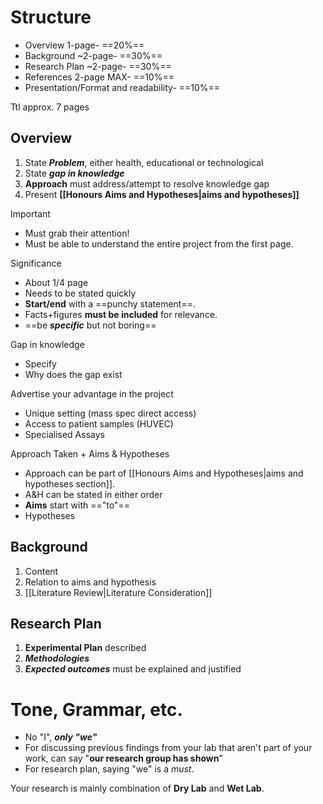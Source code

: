 # Structure
- Overview 1-page- ==20%==
- Background ~2-page- ==30%==
- Research Plan ~2-page- ==30%==
- References 2-page MAX- ==10%==
- Presentation/Format and readability- ==10%==

Ttl approx. 7 pages

## Overview
1. State ***Problem***, either health, educational or technological
2. State ***gap in knowledge***
3. **Approach** must address/attempt to resolve knowledge gap
4. Present **[[Honours Aims and Hypotheses|aims and hypotheses]]**
 
> [!important]
> - Must grab their attention!
> - Must be able to understand the entire project from the first page.

Significance
- About 1/4 page
- Needs to be stated quickly
- **Start/end** with a ==punchy statement==.
- Facts+figures **must be included** for relevance.
- ==be ***specific*** but not boring==

Gap in knowledge
- Specify
- Why does the gap exist

Advertise your advantage in the project
- Unique setting (mass spec direct access)
- Access to patient samples (HUVEC)
- Specialised Assays

Approach Taken + Aims & Hypotheses
- Approach can be part of [[Honours Aims and Hypotheses|aims and hypotheses section]].
- A&H can be stated in either order
- **Aims** start with =="to"==
- Hypotheses

## Background
1. Content
2. Relation to aims and hypothesis
3. [[Literature Review|Literature Consideration]]

## Research Plan
1. **Experimental Plan** described
2. ***Methodologies***
3. ***Expected outcomes*** must be explained and justified

# Tone, Grammar, etc.

- No "I", ***only "we"***
- For discussing previous findings from your lab that aren't part of your work, can say "**our research group has shown**"
- For research plan, saying "we" is a *must*.

Your research is mainly combination of **Dry Lab** and **Wet Lab**.
